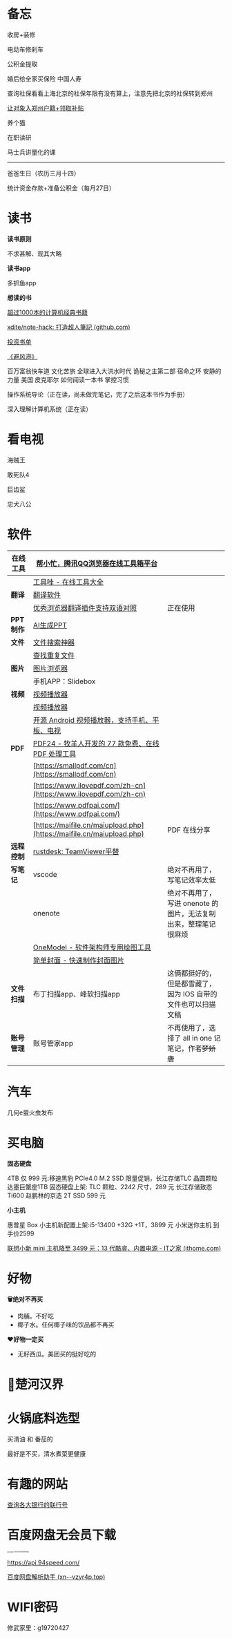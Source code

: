 # 备忘

收房+装修

电动车修刹车

公积金提取

婚后给全家买保险 中国人寿

查询社保看看上海北京的社保年限有没有算上，注意先把北京的社保转到郑州

[让对象入郑州户籍+领取补贴](https://mp.weixin.qq.com/s?__biz=MzIyMjQyNTcyNw==&mid=2247705495&idx=1&sn=0bd626937557b00bff304cdb2786aacc&chksm=e8204487df57cd919236ab0b27cddf03bb716e0b3c4b73fe1a2d73884ae5dce52d84aa6adf45&mpshare=1&scene=1&srcid=1003d4zSt1aBdJsLnSa0ury1&sharer_shareinfo=daea53552274e6c35a45d650866dcdf4&sharer_shareinfo_first=daea53552274e6c35a45d650866dcdf4#rd)

养个猫

在职读研

马士兵讲量化的课

-----

爸爸生日（农历三月十四）

统计资金存款+准备公积金（每月27日）

# 读书

**读书原则**

不求甚解、观其大略

**读书app**

多抓鱼app

**想读的书**

[超过1000本的计算机经典书籍](https://github.com/forthespada/CS-Books)

[xdite/note-hack: 打造超人筆記 (github.com)](https://github.com/xdite/note-hack)

[投资书单](https://m.okjike.com/originalPosts/649287bd3a29529a3bbd19af?s=eyJ1IjoiNjQ5NjAxNzE0YmQ2NjJlODZhODgyZjgyIiwiZCI6MX0%3D)

[《避风港》](https://m.okjike.com/originalPosts/64f833e31589e4a51a9ac756?s=eyJ1IjoiNjQ5NjAxNzE0YmQ2NjJlODZhODgyZjgyIiwiZCI6MX0%3D)

百万富翁快车道
文化苦旅
全球进入大洪水时代
诡秘之主第二部 宿命之环
安静的力量 美国 皮克耶尔
如何阅读一本书
掌控习惯

操作系统导论（正在读，尚未做完笔记，完了之后这本书作为手册）

深入理解计算机系统（正在读）

# 看电视

海贼王

敢死队4

巨齿鲨

忠犬八公

# 软件

| **在线工具** | [帮小忙，腾讯QQ浏览器在线工具箱平台](https://tool.browser.qq.com/) |                                                              |
| ------------ | ------------------------------------------------------------ | ------------------------------------------------------------ |
|              | [工具哇 - 在线工具大全](https://toolwa.com/)                 |                                                              |
| **翻译**     | [翻译软件](https://mp.weixin.qq.com/s?__biz=MzI2Mzk4MjM4Mg==&mid=2247574914&idx=1&sn=675e78cd9399dfebaecfcb9a54f7dba1) |                                                              |
|              | [优秀浏览器翻译插件支持双语对照](https://immersivetranslate.com/) | 正在使用                                                     |
| **PPT制作**  | [AI生成PPT](https://sspai.com/post/83007)                    |                                                              |
| **文件**     | [文件搜索神器](https://www.iplaysoft.com/news/5993)          |                                                              |
|              | [查找重复文件](https://www.appinn.com/doublekiller-2/)       |                                                              |
| **图片**     | [图片浏览器](https://www.appinn.com/image-eye/)              |                                                              |
|              | 手机APP：Slidebox                                            |                                                              |
| **视频**     | [视频播放器](https://www.appinn.com/screenbox-media-player/) |                                                              |
|              | [视频播放器](https://www.appinn.com/vidhub-for-ios/)         |                                                              |
|              | [开源 Android 视频播放器，支持手机、平板、电视](https://www.appinn.com/nova-video-player/) |                                                              |
| **PDF**      | [PDF24 - 牧羊人开发的 77 款免费、在线 PDF 处理工具](https://www.appinn.com/pdf24/) |                                                              |
|              | [https://smallpdf.com/cn](https://smallpdf.com/cn)           |                                                              |
|              | [https://www.ilovepdf.com/zh-cn](https://www.ilovepdf.com/zh-cn) |                                                              |
|              | [https://www.pdfpai.com/](https://www.pdfpai.com/)           |                                                              |
|              | [https://maifile.cn/maiupload.php](https://maifile.cn/maiupload.php) | PDF 在线分享                                                 |
| **远程控制** | [rustdesk: TeamViewer平替](https://github.com/rustdesk/rustdesk) |                                                              |
| **写笔记**   | vscode                                                       | 绝对不再用了，写笔记效率太低                                 |
|              | onenote                                                      | 绝对不再用了，写进 onenote 的图片，无法复制出来，整理笔记很麻烦 |
|              | [OneModel - 软件架构师专用绘图工具](https://m.okjike.com/originalPosts/650720a602edc16158617d43?s=eyJ1IjoiNjQ5NjAxNzE0YmQ2NjJlODZhODgyZjgyIiwiZCI6MX0%3D) |                                                              |
|              | [简单封面 - 快速制作封面图片](https://m.okjike.com/originalPosts/651190f3c70326f2ebd3e9c2?s=eyJ1IjoiNjQ5NjAxNzE0YmQ2NjJlODZhODgyZjgyIiwiZCI6MX0%3D) |                                                              |
| **文件扫描** | 布丁扫描app、峰软扫描app                                     | 这俩都挺好的，但是都雪藏了，因为 IOS 自带的文件也可以扫描文稿 |
| **账号管理** | 账号管家app                                                  | 不再使用了，选择了 all in one 记笔记，作者~~梦娇 唐~~        |

# 汽车

几何e萤火虫发布

# 买电脑

**固态硬盘**

4TB 仅 999 元:移速黑豹 PCIe4.0 M.2 SSD 限量促销，长江存储TLC 晶圆颗粒
达墨巨蟹座1TB 固态硬盘上架: TLC 颗粒、2242 尺寸，289 元
长江存储致态Ti600
赵鹏林的京造 2T SSD 599 元

**小主机**

惠普星 Box 小主机新配置上架:i5-13400 +32G +1T，3899 元
小米迷你主机 到手价2599

[联想小新 mini 主机降至 3499 元：13 代酷睿、内置电源 - IT之家 (ithome.com)](https://www.ithome.com/0/723/292.htm)

# 好物

**🗑️绝对不再买**

- 肉脯。不好吃
- 椰子水。任何椰子味的饮品都不再买

**❤️好物一定买**

- 无籽西瓜。美团买的挺好吃的

# 🐡楚河汉界

# 火锅底料选型

买清油 和 番茄的

最好是不买，清水煮菜更健康

# 有趣的网站

[查询各大银行的联行号](https://m.okjike.com/originalPosts/6501746e3c00b8f53d4f5aa0?s=eyJ1IjoiNjQ5NjAxNzE0YmQ2NjJlODZhODgyZjgyIiwiZCI6MX0%3D)

# 百度网盘无会员下载

<img src="C:\ImageA\image-20231029142618362.png" alt="image-20231029142618362" style="zoom:25%;" />

https://api.94speed.com/

[百度网盘解析助手 (xn--vzyr4p.top)](https://mf.xn--vzyr4p.top/#/index)

# WIFI密码

修武家里：g19720427